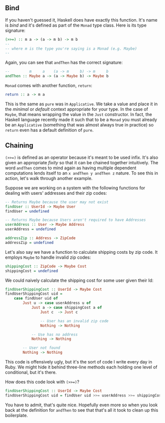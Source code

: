 ## Bind

If you haven't guessed it, Haskell does have exactly this function. It's name is
*bind* and it's defined as part of the `Monad` type class. Here is its type
signature:

```haskell
(>>=) :: m a -> (a -> m b) -> m b
-- 
-- where m is the type you're saying is a Monad (e.g. Maybe)
-- 
```

Again, you can see that `andThen` has the correct signature:

```haskell
--         m     a    (a -> m     b) -> m     b
andThen :: Maybe a -> (a -> Maybe b) -> Maybe b
```

`Monad` comes with another function, `return`:

```haskell
return :: a -> m a
```

This is the same as `pure` was in `Applicative`. We take a value and place it in
the *minimal* or *default* context appropriate for your type. In the case of
`Maybe`, that means wrapping the value in the `Just` constructor. In fact, the
Haskell language recently made it such that to be a `Monad` you must already be
an `Applicative` (something that was almost always true in practice) so `return`
even has a default definition of `pure`.

## Chaining

`(>>=)` is defined as an operator because it's meant to be used infix. It's also
given an appropriate *fixity* so that it can be chained together intuitively.
The word `andThen` comes to mind again as having multiple dependent computations
lends itself to an `x andThen y andThen z` nature. To see this in action, let's
walk through another example.

Suppose we are working on a system with the following functions for dealing with
users' addresses and their zip codes:

```haskell
-- Returns Maybe because the user may not exist
findUser :: UserId -> Maybe User
findUser = undefined

-- Returns Maybe because Users aren't required to have Addresses
userAddress :: User -> Maybe Address
userAddress = undefined

addressZip :: Address -> ZipCode
addressZip = undefined
```

Let's also say we have a function to calculate shipping costs by zip code. It
employs `Maybe` to handle invalid zip codes:

```haskell
shippingCost :: ZipCode -> Maybe Cost
shippingCost = undefined
```

We could naively calculate the shipping cost for some user given their Id:

```haskell
findUserShippingCost :: UserId -> Maybe Cost
findUserShippingCost uid =
    case findUser uid of
        Just u -> case userAddress u of
            Just a -> case shippingCost a of
                Just c  -> Just c

                -- User has an invalid zip code
                Nothing -> Nothing

            -- Use has no address
            Nothing -> Nothing

        -- User not found
        Nothing -> Nothing
```

This code is offensively ugly, but it's the sort of code I write every day in
Ruby. We might hide it behind three-line methods each holding one level of
conditional, but it's there.

How does this code look with `(>>=)`?

```haskell
findUserShippingCost :: UserId -> Maybe Cost
findUserShippingCost uid = findUser uid >>= userAddress >>= shippingCost
```

You have to admit, that's quite nice. Hopefully even more so when you look back
at the definition for `andThen` to see that that's all it took to clean up this
boilerplate.
